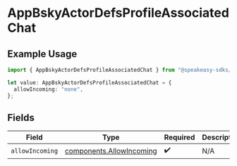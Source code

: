 # AppBskyActorDefsProfileAssociatedChat

## Example Usage

```typescript
import { AppBskyActorDefsProfileAssociatedChat } from "@speakeasy-sdks/bluesky/models/components";

let value: AppBskyActorDefsProfileAssociatedChat = {
  allowIncoming: "none",
};
```

## Fields

| Field                                                                | Type                                                                 | Required                                                             | Description                                                          |
| -------------------------------------------------------------------- | -------------------------------------------------------------------- | -------------------------------------------------------------------- | -------------------------------------------------------------------- |
| `allowIncoming`                                                      | [components.AllowIncoming](../../models/components/allowincoming.md) | :heavy_check_mark:                                                   | N/A                                                                  |